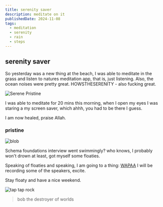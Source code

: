 ```yaml
---
title: serenity saver
description: meditate on it
publishedDate: 2024-11-08
tags:
  - meditation
  - serenity
  - rain
  - steps
---
```


## serenity saver

So yesterday was a new thing at the beach, I was able to meditate in the grass and listen to natures meditation app, that is, just listening. Also, the ocean noises were pretty great. HOWSTHESERENITY - also fucking great.

![Serene Pristine](@/assets/peekarock.jpg)

I was able to meditate for 20 mins this morning, when I open my eyes I was staring a my screen saver, which ahhh, you had to be there I guess.

I am now healed, praise Allah.

### pristine

![blob](@/assets/blobatthebeech.jpg)

Schema foundations interview went swimmingly? who knows, I probably won't drown at least, got myself some floaties.

Speaking of floaties and speaking, I am going to a thing: [WAPAA](https://wapaa.org.au) I will be recording some of the speakers, excite.

Stay floaty and have a nice weekend.

![tap tap rock](@/assets/howstheserenity.jpg)

> bob the destroyer of worlds
